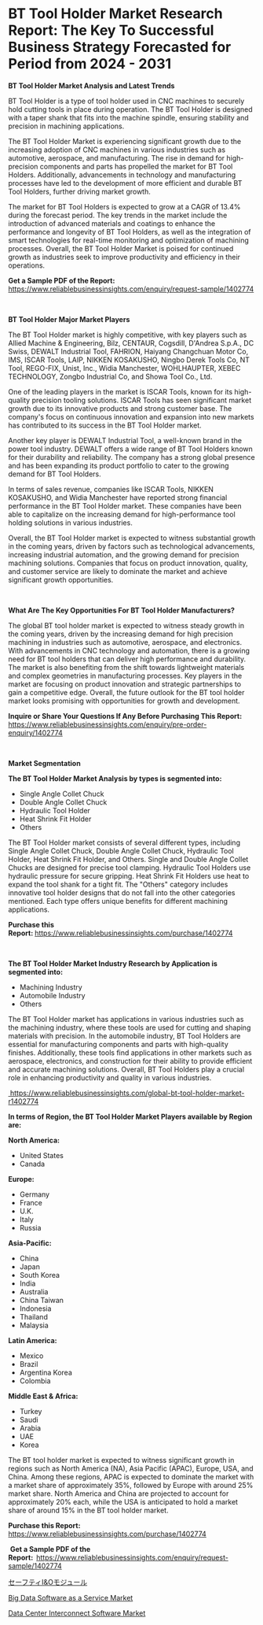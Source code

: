 <p><h1>BT Tool Holder Market Research Report: The Key To Successful Business Strategy Forecasted for Period from 2024 - 2031</h1></p><p><strong>BT Tool Holder Market Analysis and Latest Trends</strong></p>
<p><p>BT Tool Holder is a type of tool holder used in CNC machines to securely hold cutting tools in place during operation. The BT Tool Holder is designed with a taper shank that fits into the machine spindle, ensuring stability and precision in machining applications.</p><p>The BT Tool Holder Market is experiencing significant growth due to the increasing adoption of CNC machines in various industries such as automotive, aerospace, and manufacturing. The rise in demand for high-precision components and parts has propelled the market for BT Tool Holders. Additionally, advancements in technology and manufacturing processes have led to the development of more efficient and durable BT Tool Holders, further driving market growth.</p><p>The market for BT Tool Holders is expected to grow at a CAGR of 13.4% during the forecast period. The key trends in the market include the introduction of advanced materials and coatings to enhance the performance and longevity of BT Tool Holders, as well as the integration of smart technologies for real-time monitoring and optimization of machining processes. Overall, the BT Tool Holder Market is poised for continued growth as industries seek to improve productivity and efficiency in their operations.</p></p>
<p><strong>Get a Sample PDF of the Report:&nbsp;</strong> <a href="https://www.reliablebusinessinsights.com/enquiry/request-sample/1402774">https://www.reliablebusinessinsights.com/enquiry/request-sample/1402774</a></p>
<p>&nbsp;</p>
<p><strong>BT Tool Holder Major Market Players</strong></p>
<p><p>The BT Tool Holder market is highly competitive, with key players such as Allied Machine & Engineering, Bilz, CENTAUR, Cogsdill, D'Andrea S.p.A., DC Swiss, DEWALT Industrial Tool, FAHRION, Haiyang Changchuan Motor Co, IMS, ISCAR Tools, LAIP, NIKKEN KOSAKUSHO, Ningbo Derek Tools Co, NT Tool, REGO-FIX, Unist, Inc., Widia Manchester, WOHLHAUPTER, XEBEC TECHNOLOGY, Zongbo Industrial Co, and Showa Tool Co., Ltd. </p><p>One of the leading players in the market is ISCAR Tools, known for its high-quality precision tooling solutions. ISCAR Tools has seen significant market growth due to its innovative products and strong customer base. The company's focus on continuous innovation and expansion into new markets has contributed to its success in the BT Tool Holder market.</p><p>Another key player is DEWALT Industrial Tool, a well-known brand in the power tool industry. DEWALT offers a wide range of BT Tool Holders known for their durability and reliability. The company has a strong global presence and has been expanding its product portfolio to cater to the growing demand for BT Tool Holders.</p><p>In terms of sales revenue, companies like ISCAR Tools, NIKKEN KOSAKUSHO, and Widia Manchester have reported strong financial performance in the BT Tool Holder market. These companies have been able to capitalize on the increasing demand for high-performance tool holding solutions in various industries.</p><p>Overall, the BT Tool Holder market is expected to witness substantial growth in the coming years, driven by factors such as technological advancements, increasing industrial automation, and the growing demand for precision machining solutions. Companies that focus on product innovation, quality, and customer service are likely to dominate the market and achieve significant growth opportunities.</p></p>
<p>&nbsp;</p>
<p><strong>What Are The Key Opportunities For BT Tool Holder Manufacturers?</strong></p>
<p><p>The global BT tool holder market is expected to witness steady growth in the coming years, driven by the increasing demand for high precision machining in industries such as automotive, aerospace, and electronics. With advancements in CNC technology and automation, there is a growing need for BT tool holders that can deliver high performance and durability. The market is also benefiting from the shift towards lightweight materials and complex geometries in manufacturing processes. Key players in the market are focusing on product innovation and strategic partnerships to gain a competitive edge. Overall, the future outlook for the BT tool holder market looks promising with opportunities for growth and development.</p></p>
<p><strong>Inquire or Share Your Questions If Any Before Purchasing This Report:</strong> <a href="https://www.reliablebusinessinsights.com/enquiry/pre-order-enquiry/1402774">https://www.reliablebusinessinsights.com/enquiry/pre-order-enquiry/1402774</a></p>
<p>&nbsp;</p>
<p><strong>Market Segmentation</strong></p>
<p><strong>The BT Tool Holder Market Analysis by types is segmented into:</strong></p>
<p><ul><li>Single Angle Collet Chuck</li><li>Double Angle Collet Chuck</li><li>Hydraulic Tool Holder</li><li>Heat Shrink Fit Holder</li><li>Others</li></ul></p>
<p><p>The BT Tool Holder market consists of several different types, including Single Angle Collet Chuck, Double Angle Collet Chuck, Hydraulic Tool Holder, Heat Shrink Fit Holder, and Others. Single and Double Angle Collet Chucks are designed for precise tool clamping. Hydraulic Tool Holders use hydraulic pressure for secure gripping. Heat Shrink Fit Holders use heat to expand the tool shank for a tight fit. The "Others" category includes innovative tool holder designs that do not fall into the other categories mentioned. Each type offers unique benefits for different machining applications.</p></p>
<p><strong>Purchase this Report:&nbsp;</strong><a href="https://www.reliablebusinessinsights.com/purchase/1402774">https://www.reliablebusinessinsights.com/purchase/1402774</a></p>
<p>&nbsp;</p>
<p><strong>The BT Tool Holder Market Industry Research by Application is segmented into:</strong></p>
<p><ul><li>Machining Industry</li><li>Automobile Industry</li><li>Others</li></ul></p>
<p><p>The BT Tool Holder market has applications in various industries such as the machining industry, where these tools are used for cutting and shaping materials with precision. In the automobile industry, BT Tool Holders are essential for manufacturing components and parts with high-quality finishes. Additionally, these tools find applications in other markets such as aerospace, electronics, and construction for their ability to provide efficient and accurate machining solutions. Overall, BT Tool Holders play a crucial role in enhancing productivity and quality in various industries.</p></p>
<p><a href="https://www.reliablebusinessinsights.com/global-bt-tool-holder-market-r1402774">&nbsp;https://www.reliablebusinessinsights.com/global-bt-tool-holder-market-r1402774</a></p>
<p><strong>In terms of Region, the BT Tool Holder Market Players available by Region are:</strong></p>
<p>
    <p> <strong> North America: </strong>
        <ul>
            <li>United States</li>
            <li>Canada</li>
        </ul>
        </p> 
    <p> <strong> Europe: </strong>
        <ul>
            <li>Germany</li>
            <li>France</li>
            <li>U.K.</li>
            <li>Italy</li>
            <li>Russia</li>
        </ul>
        </p> 
    <p> <strong> Asia-Pacific: </strong>
        <ul>
            <li>China</li>
            <li>Japan</li>
            <li>South Korea</li>
            <li>India</li>
            <li>Australia</li>
            <li>China Taiwan</li>
            <li>Indonesia</li>
            <li>Thailand</li>
            <li>Malaysia</li>
        </ul>
        </p> 
    <p> <strong> Latin America: </strong>
        <ul>
            <li>Mexico</li>
            <li>Brazil</li>
            <li>Argentina Korea</li>
            <li>Colombia</li>
        </ul>
        </p> 
    <p> <strong> Middle East & Africa: </strong>
        <ul>
            <li>Turkey</li>
            <li>Saudi</li>
            <li>Arabia</li>
            <li>UAE</li>
            <li>Korea</li>
        </ul>
    </p>
    </p>
<p><p>The BT tool holder market is expected to witness significant growth in regions such as North America (NA), Asia Pacific (APAC), Europe, USA, and China. Among these regions, APAC is expected to dominate the market with a market share of approximately 35%, followed by Europe with around 25% market share. North America and China are projected to account for approximately 20% each, while the USA is anticipated to hold a market share of around 15% in the BT tool holder market.</p></p>
<p><strong>Purchase this Report: </strong><a href="https://www.reliablebusinessinsights.com/purchase/1402774">https://www.reliablebusinessinsights.com/purchase/1402774</a></p>
<p>&nbsp;<strong>Get a Sample PDF of the Report:&nbsp;&nbsp;</strong><a href="https://www.reliablebusinessinsights.com/enquiry/request-sample/1402774">https://www.reliablebusinessinsights.com/enquiry/request-sample/1402774</a></p>
<p><strong></strong></p>
<p><p><a href="https://github.com/CloydAbbott2023/Market-Research-Report-List-2/blob/main/8363018114115.md">セーフティI&Oモジュール</a></p><p><a href="https://www.linkedin.com/pulse/big-data-software-service-market-analysis-its-cagr-segmentation-98ase">Big Data Software as a Service Market</a></p><p><a href="https://www.linkedin.com/pulse/data-center-interconnect-softwarenbspmarket-focuses-market-share-tmr3e">Data Center Interconnect Software Market</a></p></p>